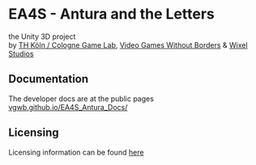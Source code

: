 # EA4S - Antura and the Letters

the  Unity 3D project  
by [TH Köln / Cologne Game Lab](http://www.colognegamelab.de/), [Video Games Without Borders](http://vgwb.org) & [Wixel Studios](www.wixelstudios.com)

## Documentation

The developer docs are at the public pages [vgwb.github.io/EA4S_Antura_Docs/](https://vgwb.github.io/EA4S_Antura_Docs/)

## Licensing

Licensing information can be found [here](LICENSE.md)
